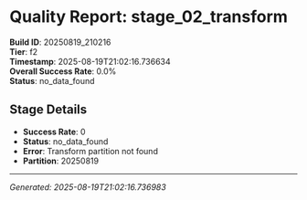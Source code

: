 # Quality Report: stage_02_transform

**Build ID**: 20250819_210216  
**Tier**: f2  
**Timestamp**: 2025-08-19T21:02:16.736634  
**Overall Success Rate**: 0.0%  
**Status**: no_data_found

## Stage Details

- **Success Rate**: 0
- **Status**: no_data_found
- **Error**: Transform partition not found
- **Partition**: 20250819

---
*Generated: 2025-08-19T21:02:16.736983*
